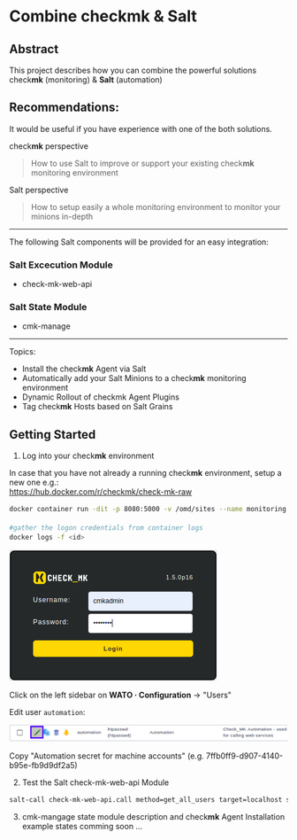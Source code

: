 # Combine check**mk** & Salt 

## Abstract
This project describes how you can combine the powerful solutions check**mk** (monitoring) & **Salt** (automation)

## Recommendations:
It would be useful if you have experience with one of the both solutions.

check**mk** perspective
> How to use Salt to improve or support your existing check**mk** monitoring environment

Salt perspective
>How to setup easily a whole monitoring environment to monitor your minions in-depth

---

The following Salt components will be provided for an easy integration:

### Salt Excecution Module
- check-mk-web-api

### Salt State Module
- cmk-manage

---
Topics:
- Install the check**mk** Agent via Salt
- Automatically add your Salt Minions to a check**mk** monitoring environment
- Dynamic Rollout of checkmk Agent Plugins
- Tag check**mk** Hosts based on Salt Grains


## Getting Started

1. Log into your check**mk** environment

In case that you have not already a running check**mk** environment, setup a new one e.g.:   
https://hub.docker.com/r/checkmk/check-mk-raw

```bash
docker container run -dit -p 8080:5000 -v /omd/sites --name monitoring -v /etc/localtime:/etc/localtime --restart always checkmk/check-mk-raw:1.5.0-latest

#gather the logon credentials from container logs
docker logs -f <id>
```

![checkmk logon](/doc/images/cmk-logon.png)

Click on the left sidebar on **WATO · Configuration** ->  "Users"

Edit user `automation`:

![checkmk automation user](/doc/images/cmk-automation-user.png)

Copy "Automation secret for machine accounts" (e.g. 7ffb0ff9-d907-4140-b95e-fb9d9df2a5)

2. Test the Salt check-mk-web-api Module

```bash
salt-call check-mk-web-api.call method=get_all_users target=localhost site=cmk port=8080 user=automation secret=<paste here the automation secret>
```

3. cmk-mangage state module description and check**mk** Agent Installation example states comming soon ...


